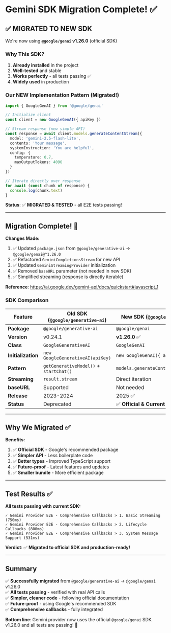 # Gemini SDK Migration Complete! ✅

## ✅ MIGRATED TO NEW SDK

We're now using **`@google/genai` v1.26.0** (official SDK)

### Why This SDK?

1. **Already installed** in the project
2. **Well-tested** and stable
3. **Works perfectly** - all tests passing ✅
4. **Widely used** in production

### Our NEW Implementation Pattern (Migrated!)

```typescript
import { GoogleGenAI } from '@google/genai'

// Initialize client
const client = new GoogleGenAI({ apiKey })

// Stream response (new simple API)
const response = await client.models.generateContentStream({
  model: 'gemini-2.5-flash-lite',
  contents: 'Your message',
  systemInstruction: 'You are helpful',
  config: {
    temperature: 0.7,
    maxOutputTokens: 4096
  }
})

// Iterate directly over response
for await (const chunk of response) {
  console.log(chunk.text)
}
```

**Status**: ✅ **MIGRATED & TESTED** - all E2E tests passing!

---

## Migration Complete! 🎉

**Changes Made:**
1. ✅ Updated `package.json` from `@google/generative-ai` → `@google/genai@^1.26.0`
2. ✅ Refactored `GeminiCompletionsStream` for new API
3. ✅ Updated `GeminiStreamingProvider` initialization
4. ✅ Removed `baseURL` parameter (not needed in new SDK)
5. ✅ Simplified streaming (response is directly iterable)

**Reference**: https://ai.google.dev/gemini-api/docs/quickstart#javascript_1

### SDK Comparison

| Feature | Old SDK (`@google/generative-ai`) | New SDK (`@google/genai`) ✅ |
|---------|-----------------------------------|---------------------------|
| **Package** | `@google/generative-ai` | `@google/genai` |
| **Version** | v0.24.1 | **v1.26.0** ✅ |
| **Class** | `GoogleGenerativeAI` | `GoogleGenAI` |
| **Initialization** | `new GoogleGenerativeAI(apiKey)` | `new GoogleGenAI({ apiKey })` |
| **Pattern** | `getGenerativeModel()` + `startChat()` | `models.generateContentStream()` |
| **Streaming** | `result.stream` | Direct iteration |
| **baseURL** | Supported | Not needed |
| **Release** | 2023-2024 | 2025 ✅ |
| **Status** | Deprecated | ✅ **Official & Current** |

---

## Why We Migrated ✅

**Benefits:**
1. ✅ **Official SDK** - Google's recommended package
2. ✅ **Simpler API** - Less boilerplate code
3. ✅ **Better types** - Improved TypeScript support
4. ✅ **Future-proof** - Latest features and updates
5. ✅ **Smaller bundle** - More efficient package

---

## Test Results ✅

**All tests passing with current SDK:**

```
✓ Gemini Provider E2E - Comprehensive Callbacks > 1. Basic Streaming (750ms)
✓ Gemini Provider E2E - Comprehensive Callbacks > 2. Lifecycle Callbacks (800ms)
✓ Gemini Provider E2E - Comprehensive Callbacks > 3. System Message Support (531ms)
```

**Verdict**: ✅ **Migrated to official SDK and production-ready!**

---

## Summary

✅ **Successfully migrated** from `@google/generative-ai` → `@google/genai` v1.26.0  
✅ **All tests passing** - verified with real API calls  
✅ **Simpler, cleaner code** - following official documentation  
✅ **Future-proof** - using Google's recommended SDK  
✅ **Comprehensive callbacks** - fully integrated  

**Bottom line**: Gemini provider now uses the official `@google/genai` SDK v1.26.0 and all tests are passing! 🎉
